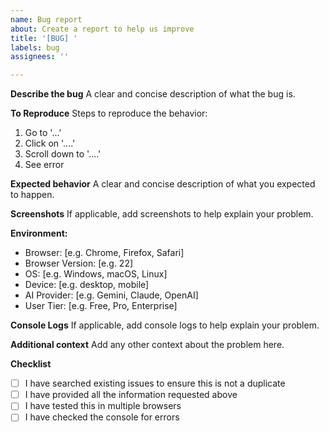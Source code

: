 ```yaml
---
name: Bug report
about: Create a report to help us improve
title: '[BUG] '
labels: bug
assignees: ''

---
```


**Describe the bug**
A clear and concise description of what the bug is.

**To Reproduce**
Steps to reproduce the behavior:
1. Go to '...'
2. Click on '....'
3. Scroll down to '....'
4. See error

**Expected behavior**
A clear and concise description of what you expected to happen.

**Screenshots**
If applicable, add screenshots to help explain your problem.

**Environment:**
 - Browser: [e.g. Chrome, Firefox, Safari]
 - Browser Version: [e.g. 22]
 - OS: [e.g. Windows, macOS, Linux]
 - Device: [e.g. desktop, mobile]
 - AI Provider: [e.g. Gemini, Claude, OpenAI]
 - User Tier: [e.g. Free, Pro, Enterprise]

**Console Logs**
If applicable, add console logs to help explain your problem.

**Additional context**
Add any other context about the problem here.

**Checklist**
- [ ] I have searched existing issues to ensure this is not a duplicate
- [ ] I have provided all the information requested above
- [ ] I have tested this in multiple browsers
- [ ] I have checked the console for errors
